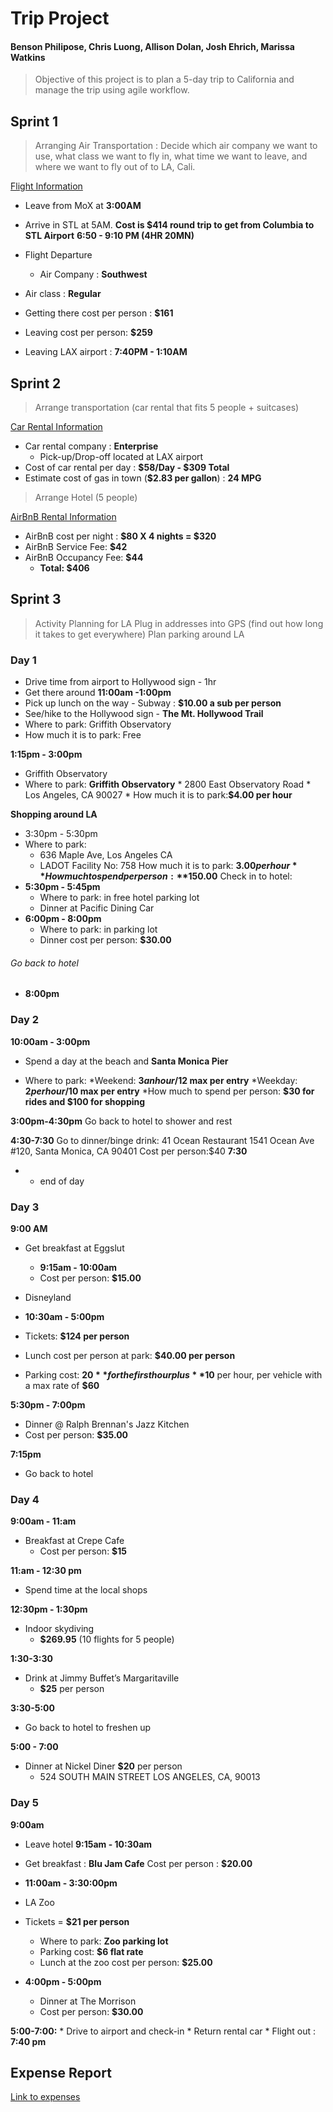 # **Trip Project**
#### Benson Philipose, Chris Luong, Allison Dolan, Josh Ehrich, Marissa Watkins


> Objective of this project is to plan a 5-day trip to California and manage the trip using agile workflow.


## Sprint 1
> Arranging Air Transportation : Decide which air company we want to use, what class we want to fly in, what time we want to leave, and where we want to fly out of to LA, Cali. 

[Flight Information](https://github.com/jdez82/trip-planning/blob/master/Screenshots/Flight.JPG)

* Leave from MoX at **3:00AM**
* Arrive in STL at 5AM. **Cost is $414 round trip to get from Columbia to STL Airport**
**6:50 - 9:10 PM (4HR 20MN)** 
* Flight Departure 
    * Air Company :  **Southwest**

* Air class : **Regular**

* Getting there cost per person : **$161**

* Leaving cost per person: **$259**

* Leaving LAX airport : **7:40PM - 1:10AM**

## Sprint 2 

> Arrange transportation (car rental that fits 5 people + suitcases) 

[Car Rental Information](https://github.com/jdez82/trip-planning/blob/master/Screenshots/CarRental.png)


 
* Car rental company : **Enterprise**
    * Pick-up/Drop-off located at LAX airport
* Cost of car rental per day : **$58/Day - $309 Total** 
* Estimate cost of gas in town (**$2.83 per gallon**) : **24 MPG**

> Arrange Hotel (5 people)

[AirBnB Rental Information](https://github.com/jdez82/trip-planning/blob/master/Screenshots/Airbnb.JPG)


* AirBnB cost per night : **$80 X 4 nights = $320**
* AirBnB Service Fee: **$42**
* AirBnB Occupancy Fee: **$44**
    * **Total: $406**

## Sprint 3 
> Activity Planning for LA 
Plug in addresses into GPS (find out how long it takes to get everywhere) 
Plan parking around LA


### Day 1 

* Drive time from airport to Hollywood sign - 1hr 
* Get there around **11:00am -1:00pm**
* Pick up lunch on the way - Subway : **$10.00 a sub per person**
* See/hike to the Hollywood sign - **The Mt. Hollywood Trail**
* Where to park: Griffith Observatory 
* How much it is to park: Free

**1:15pm - 3:00pm** 
* Griffith Observatory 
* Where to park: **Griffith Observatory**
        * 2800 East Observatory Road
        * Los Angeles, CA 90027
	    * How much it is to park:**$4.00 per hour**

**Shopping around LA**
* 3:30pm - 5:30pm 
*   Where to park: 
	* 636 Maple Ave, Los Angeles CA
	* LADOT Facility No: 758
 How much it is to park: **$3.00 per hour**
How much to spend per person: **$150.00** 
Check in to hotel: 
* **5:30pm - 5:45pm**
	* Where to park: in free hotel parking lot
    * Dinner at Pacific Dining Car
* **6:00pm - 8:00pm**
	* Where to park: in parking lot
	* Dinner cost per person: **$30.00**

###### Go back to hotel 
* **8:00pm**


### Day 2

**10:00am - 3:00pm**
* Spend a day at the beach and **Santa Monica Pier**


* Where to park: 
	*Weekend: **$3 an hour/$12 max per entry**
	*Weekday: **$2 per hour/$10 max per entry**
	*How much to spend per person: **$30 for rides and $100 for shopping**

**3:00pm-4:30pm**
	Go back to hotel to shower and rest

**4:30-7:30**
	Go to dinner/binge drink:
	41 Ocean Restaurant
	1541 Ocean Ave #120, Santa Monica, CA 90401
	Cost per person:$40
**7:30**
*  - end of day

### Day 3 

**9:00 AM** 
* Get breakfast at Eggslut
    * **9:15am - 10:00am**
    * Cost per person: **$15.00**

* Disneyland
 * **10:30am - 5:00pm** 
 * Tickets: **$124 per person**
 * Lunch cost per person at park: **$40.00 per person**
 * Parking cost: **$20** for the first hour plus **$10** per hour, per vehicle with a max rate of **$60**

**5:30pm - 7:00pm**
* Dinner @ Ralph Brennan's Jazz Kitchen
* Cost per person: **$35.00**

**7:15pm**
* Go back to hotel

### Day 4

**9:00am - 11:am**
* Breakfast at Crepe Cafe
	* Cost per person: **$15**

**11:am - 12:30 pm**
* Spend time at the local shops

**12:30pm - 1:30pm** 
* Indoor skydiving
    * **$269.95**  (10 flights for 5 people)

**1:30-3:30** 
* Drink at Jimmy Buffet’s Margaritaville
    * **$25** per person

**3:30-5:00** 
* Go back to hotel to freshen up

**5:00 - 7:00** 
* Dinner at Nickel Diner **$20** per person
	* 524 SOUTH MAIN STREET LOS ANGELES, CA, 90013 

### Day 5

**9:00am**
* Leave hotel 
**9:15am - 10:30am**
* Get breakfast : **Blu Jam Cafe**
	Cost per person : **$20.00**
* **11:00am - 3:30:00pm**	
* LA Zoo
* Tickets = **$21 per person**
	* Where to park: **Zoo parking lot**
    * Parking cost: **$6 flat rate**
	* Lunch at the zoo cost per person: **$25.00** 
* **4:00pm -  5:00pm**

    * Dinner at The Morrison
    * Cost per person: **$30.00**

**5:00-7:00:**
    * Drive to airport and check-in 
    * Return rental car
    * Flight out : **7:40 pm**
    
## Expense Report 
[Link to expenses](https://github.com/jdez82/trip-planning/blob/master/Screenshots/Expense%20report.png)

